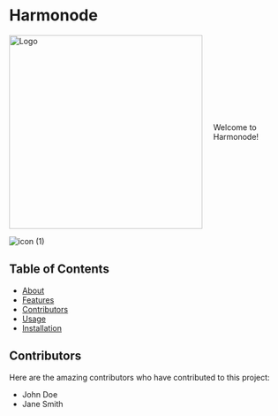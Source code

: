 # Harmonode



<div style="display: flex; align-items: center; justify-content: center;">
  <img src="https://github.com/kfiddle/nodeGigDb/blob/main/assets/68034977/b4944a49-d388-411c-9062-4f4ab94ffb1f.png" alt="Logo" width="350">
  <div style="margin-left: 20px;">Welcome to Harmonode!</div>
</div>


![icon (1)](https://github.com/kfiddle/nodeGigDb/assets/68034977/c4bbe000-1891-41b6-8962-899bb0db5924)


## Table of Contents

- [About](#about)
- [Features](#features)
- [Contributors](#contributors)
- [Usage](#usage)
- [Installation](#installation)

<a name="contributors"></a>
## Contributors

Here are the amazing contributors who have contributed to this project:

- John Doe
- Jane Smith

<!-- Rest of the content -->
